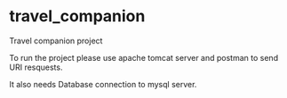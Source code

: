 # travel_companion
Travel companion project

To run the project please use apache tomcat server and postman to send URI resquests.

It also needs Database connection to mysql server.
